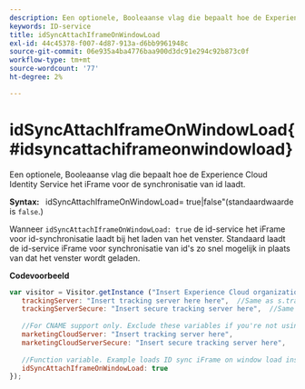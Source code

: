 ```yaml
---
description: Een optionele, Booleaanse vlag die bepaalt hoe de Experience Cloud Identity Service het iFrame voor de synchronisatie van id laadt.
keywords: ID-service
title: idSyncAttachIframeOnWindowLoad
exl-id: 44c45378-f007-4d87-913a-d6bb9961948c
source-git-commit: 06e935a4ba4776baa900d3dc91e294c92b873c0f
workflow-type: tm+mt
source-wordcount: '77'
ht-degree: 2%

---
```


# idSyncAttachIframeOnWindowLoad{#idsyncattachiframeonwindowload}

Een optionele, Booleaanse vlag die bepaalt hoe de Experience Cloud Identity Service het iFrame voor de synchronisatie van id laadt.

**Syntax:** ` `idSyncAttachIframeOnWindowLoad= true|false&quot;(standaardwaarde is  `false`.)

Wanneer `idSyncAttachIframeOnWindowLoad: true` de id-service het iFrame voor id-synchronisatie laadt bij het laden van het venster. Standaard laadt de id-service iFrame voor synchronisatie van id&#39;s zo snel mogelijk in plaats van dat het venster wordt geladen.

**Codevoorbeeld**

```js
var visitor = Visitor.getInstance ("Insert Experience Cloud organization ID here",{ 
   trackingServer: "Insert tracking server here here",  //Same as s.trackingServer 
   trackingServerSecure: "Insert secure tracking server here",  //Same as s.trackingServerSecure 
 
   //For CNAME support only. Exclude these variables if you're not using CNAME 
   marketingCloudServer: "Insert tracking server here", 
   marketingCloudServerSecure: "Insert secure tracking server here", 
 
   //Function variable. Example loads ID sync iFrame on window load instad of ASAP. 
   idSyncAttachIframeOnWindowLoad: true 
});
```
